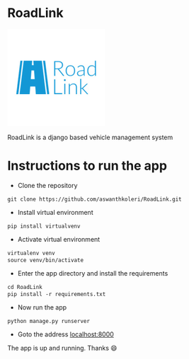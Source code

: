 # RoadLink
![RoadLink](Logo/logo.jpg)

RoadLink is a django based vehicle management system

# Instructions to run the app 

- Clone the repository 

```
git clone https://github.com/aswanthkoleri/RoadLink.git
```
- Install virtual environment

```
pip install virtualvenv
```

- Activate virtual environment

```
virtualenv venv
source venv/bin/activate
```

- Enter the app directory and install the requirements

```
cd RoadLink
pip install -r requirements.txt
```
- Now run the app 

```
python manage.py runserver
```
- Goto the address [localhost:8000](http://localhost:8000/)

The app is up and running. Thanks :smile:
